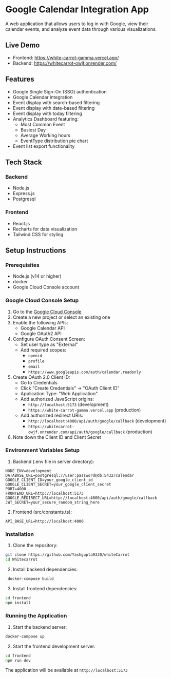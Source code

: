 # Google Calendar Integration App

A web application that allows users to log in with Google, view their calendar events, and analyze event data through various visualizations.

## Live Demo

- Frontend: https://white-carrot-gamma.vercel.app/
- Backend:  https://whitecarrot-owjf.onrender.com/

## Features

- Google Single Sign-On (SSO) authentication
- Google Calendar integration
-  Event display with search-based filtering
-  Event display with date-based filtering
-  Event display with today filtering
- Analytics Dashboard featuring:
  - Most Common Event
  - Busiest Day
  - Average Working hours
  - EventType distribution pie chart
- Event list export functionality

## Tech Stack

### Backend
- Node.js
- Express.js
- Postgresql

### Frontend
- React.js
- Recharts for data visualization
- Tailwind CSS for styling

## Setup Instructions

### Prerequisites
- Node.js (v14 or higher)
- docker
- Google Cloud Console account

### Google Cloud Console Setup

1. Go to the [Google Cloud Console](https://console.cloud.google.com)
2. Create a new project or select an existing one
3. Enable the following APIs:
   - Google Calendar API
   - Google OAuth2 API
4. Configure OAuth Consent Screen:
   - Set user type as "External"
   - Add required scopes:
     - `openid`
     - `profile`
     - `email`
     - `https://www.googleapis.com/auth/calendar.readonly`
5. Create OAuth 2.0 Client ID:
   - Go to Credentials
   - Click "Create Credentials" → "OAuth Client ID"
   - Application Type: "Web Application"
   - Add authorized JavaScript origins:
     - `http://localhost:5173` (development)
     - `https://white-carrot-gamma.vercel.app` (production)
   - Add authorized redirect URIs:
     - `http://localhost:4000/api/auth/google/callback` (development)
     - `https://whitecarrot-owjf.onrender.com/api/auth/google/callback` (production)
6. Note down the Client ID and Client Secret

### Environment Variables Setup

1. Backend (.env file in server directory):
```
NODE_ENV=development
DATABASE_URL=postgresql://user:password@db:5432/calendar
GOOGLE_CLIENT_ID=your_google_client_id
GOOGLE_CLIENT_SECRET=your_google_client_secret
PORT=4000
FRONTEND_URL=http://localhost:5173
GOOGLE_REDIRECT_URL=http://localhost:4000/api/auth/google/callback
JWT_SECRET=your_secure_random_string_here
```

2. Frontend (src/constants.ts):
```
API_BASE_URL=http://localhost:4000
```

### Installation

1. Clone the repository:
```bash
git clone https://github.com/Yashgupta9330/whiteCarrot
cd Whitecarrot
```

2. Install backend dependencies:
```bash
 docker-compose build
```

3. Install frontend dependencies:
```bash
cd frontend
npm install
```

### Running the Application

1. Start the backend server:
```bash
docker-compose up
```

2. Start the frontend development server:
```bash
cd frontend
npm run dev
```

The application will be available at `http://localhost:5173`
